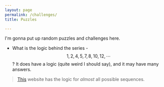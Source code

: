```yaml
---
layout: page
permalink: /challenges/
title: Puzzles

---
```

<script type="text/javascript" async src="https://cdnjs.cloudflare.com/ajax/libs/mathjax/2.7.5/latest.js?config=TeX-MML-AM_CHTML" async></script>

I'm gonna put up random puzzles and challenges here.

- What is the logic behind the series  - $$1, 2, 4, 5, 7, 8, 10, 12, \cdots$$? It does have a logic (quite weird I should say), and it may have many answers.

> [This](http://oeis.org/) website has the logic for *almost* all possible sequences. 
